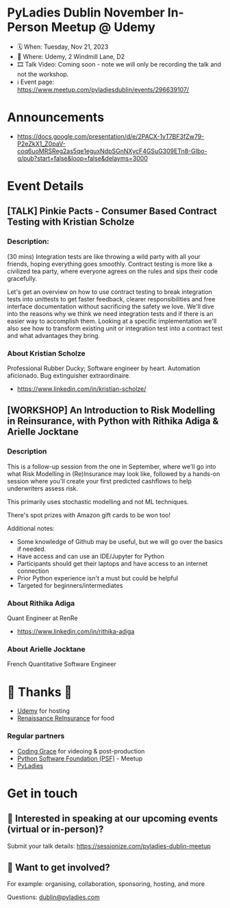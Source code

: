 # PyLadies Dublin November In-Person Meetup @ Udemy

* 🗓 When: Tuesday, Nov 21, 2023
* 📍 Where: Udemy, 2 Windmill Lane, D2
* 🎞 Talk Video: Coming soon - note we will only be recording the talk and not the workshop.
*  ℹ️ Event page: https://www.meetup.com/pyladiesdublin/events/296639107/

# Announcements
* https://docs.google.com/presentation/d/e/2PACX-1vT7BF3fZw79-P2eZkX1_Z0paV-coq6uoMRSReg2as5qe1eguxNdpSGnNXycF4GSuG309ETn8-GIbo-g/pub?start=false&loop=false&delayms=3000

# Event Details
## [TALK] Pinkie Pacts - Consumer Based Contract Testing with Kristian Scholze 

### Description: 
(30 mins) Integration tests are like throwing a wild party with all your friends, hoping everything goes smoothly. Contract testing is more like a civilized tea party, where everyone agrees on the rules and sips their code gracefully.

Let's get an overview on how to use contract testing to break integration tests into unittests to get faster feedback, clearer responsibilities and free interface documentation without sacrificing the safety we love.
We'll dive into the reasons why we think we need integration tests and if there is an easier way to accomplish them. Looking at a specific implementation we'll also see how to transform existing unit or integration test into a contract test and what advantages they bring.

### About Kristian Scholze
Professional Rubber Ducky; Software engineer by heart. Automation aficionado. Bug extinguisher extraordinaire.

* https://www.linkedin.com/in/kristian-scholze/

## [WORKSHOP] An Introduction to Risk Modelling in Reinsurance, with Python with Rithika Adiga & Arielle Jocktane

### Description
This is a follow-up session from the one in September, where we'll go into what Risk Modelling in (Re)Insurance may look like, followed by a hands-on session where you'll create your first predicted cashflows to help underwriters assess risk.

This primarily uses stochastic modelling and not ML techniques.

There's spot prizes with Amazon gift cards to be won too!

Additional notes:

* Some knowledge of Github may be useful, but we will go over the basics if needed.
* Have access and can use an IDE/Jupyter for Python
* Participants should get their laptops and have access to an internet connection
* Prior Python experience isn't a must but could be helpful
* Targeted for beginners/intermediates

### About Rithika Adiga
Quant Engineer at RenRe

* https://www.linkedin.com/in/rithika-adiga

### About Arielle Jocktane
French Quantitative Software Engineer


# 🙏 Thanks 🙏 
* [Udemy](https://www.udemy.com/) for hosting
* [Renaissance ReInsurance](https://www.renre.com/) for food

### Regular partners
* [Coding Grace](https://codinggrace.com) for videoing & post-production
* [Python Software Foundation (PSF)](https://www.python.org/psf-landing/) - Meetup
* [PyLadies](https://pyladies.com/)

# Get in touch
## 🎤 Interested in speaking at our upcoming events (virtual or in-person)?
Submit your talk details: https://sessionize.com/pyladies-dublin-meetup

## 💖 Want to get involved?
For example: organising, collaboration, sponsoring, hosting, and more

Questions: dublin@pyladies.com

